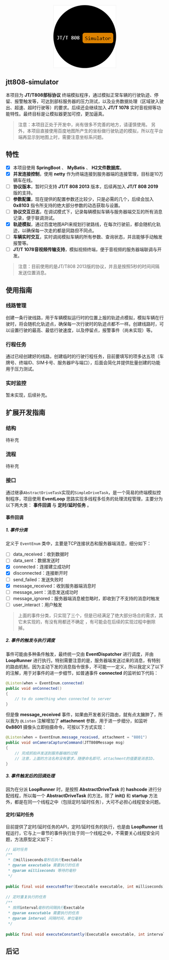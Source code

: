 <div align="center">
	<img src="./doc/logo.png" />
</div>

## jtt808-simulator
本项目为 **JT/T808部标协议** 终端模拟程序，通过模拟正常车辆的行驶轨迹、停留、报警触发等，可达到部标服务器的压力测试，以及业务数据处理（区域驶入驶出、超速、超时行驶等）的要求。后续还会继续加入 **JT/T 1078** 实时音视频等功能特性。最终目标是让模拟器更加可控，更加逼真。

> 注意：本项目正处于开发中，尚有很多不完善的地方，请谨慎使用。
> 另外，本项目直接使用百度地图所产生的坐标做行驶轨迹的模拟，所以在平台端再显示到地图上时，需要注意坐标系问题。

## 特性
- [x] 本项目使用 **SpringBoot** 、 **MyBatis** 、 **H2文件数据库**。
- [x] **并发连接控制**，使用 **netty** 作为终端连接到服务器端的连接管理，目标是10万辆车在线。
- [ ] **协议版本**，暂时只支持 **JT/T 808 2013** 版本，后续再加入 **JT/T 808 2019** 版的支持。
- [ ] **参数配置**，现在提供的配置参数还比较少，只是必需的几个，后续会加入 **0x8103** 指令所支持的绝大部分参数的动态获取与设置。
- [ ] **协议交互日志**，在调试模式下，记录每辆模拟车辆与服务器端交互的所有消息记录，便于联调测试。
- [x] **轨迹模拟**，通过百度地图API来规划行驶路线，在每次行驶前，都会随机化轨迹，以确保每一次走的都是同路但不同点。
- [ ] **车辆实时交互**，实时调阅模拟车辆的所有参数、查询状态，并且能够手动触发报警等。
- [ ] **JT/T 1078音视频传输支持**，模拟视频终端，便于音视频的服务器端联调与开发。

> 注意：目前使用的是JT/T808 2013版的协议，并且是按照5秒的时间间隔发送位置消息。

## 使用指南
### 线路管理
创建一条行驶线路，用于车辆模拟运行时的位置上报的轨迹点模拟，模拟车辆在行驶时，将会随机化轨迹点，确保每一次行驶时的轨迹点都不一样。创建线路时，可以设置行驶的最高、最低行驶速度，以及停留点，报警事件（尚未实现）等。

### 行程任务
通过已经创建好的线路，创建临时的行驶行程任务，目前要填写的项多达五项（车牌号、终端ID、SIM卡号、服务器IP与端口），后面会简化并提供批量创建的功能用于压力测试。

### 实时监控
暂未实现，后续补充。

## 扩展开发指南
### 结构
待补充

### 流程
待补充

### 接口
通过继承`AbstractDriveTask`实现的`SimpleDriveTask`，是一个简易的终端模拟控制程序，项目使用 **EventLoop** 思路实现多线程多任务的处理流程管理，主要分为以下两大类： **事件回调** 与 **定时/延时任务** 。

#### 事件回调
##### 1. 事件分类

定义于 `EventEnum` 类中，主要是TCP连接状态和服务器端消息，细分如下：

- [ ] data_received：收到数据时
- [ ] data_sent：数据发送时
- [x] connected：连接建立成功时
- [x] disconnected：连接断开时
- [ ] send_failed：发送失败时
- [x] message_received：收到服务器端消息时
- [ ] message_sent：消息发送成功时
- [ ] message_ignored：服务器端消息被忽略时，即收到了不支持的消息时触发
- [ ] user_interact：用户触发

> 上面的事件分类，只实现了三个，但是已经满足了绝大部分场合的需求，其它未实现的，有没有用都还不确定 ，有可能会在后续的实现过程中删除掉。

##### 2. 事件的触发与执行调度
事件可能由多种条件触发，最终统一交由 **EventDispatcher** 进行调度，并由 **LoopRunner** 进行执行。特别需要注意的是，服务器端发送过来的消息，有特别的路由机制，因为主动下发的消息指令很多，不可能一一定义，所以我定义了以下的注解，用于对事件的进一步细节，如普通事件 **connected** 的监听如下代码：

```java
@Listen(when = EventEnum.connected)
public void onConnected()
{
	// to do something when connected to server
}
```

但是像 **message_received** 事件，如果由开发者另行路由，就有点太臃肿了，所以我为 `@Listen` 注解增加了 **attachment** 参数，用于进一步细分，如监听 **0x8801** 摄像头立即拍摄命令，可按以下方式实现：

```java
@Listen(when = EventEnum.message_received, attachment = "8801")
public void onCameraCaptureCommand(JTT808Message msg)
{
	// 完成抓拍并发送到服务器端的过程
    // 注意，上面的方法名称没有要求，随便命名即可，attachment的值要是消息ID。
}
```

##### 3. 事件触发后的回调处理
因为在分派 **LoopRunner** 时，是按照 **AbstractDriveTask** 的 **hashcode** 进行分配线程，所以每一个 **AbstractDriveTask** 的方法，除了 **init()** 和 **startup** 方法外，都是在同一个线程之中（包括定时/延时任务），大可不必担心线程安全问题。

#### 定时/延时任务
目前提供了定时/延时任务的API，定时/延时任务的执行，也是由 **LoopRunner** 线程运行，它与上一章节的事件执行处于同一个线程之中，不需要关心线程安全问题，方法原型定义如下：

```java
// 延时任务
/**
 * 在milliseconds毫秒后执行Exectable
 * @param executable 需要执行的任务
 * @param milliseconds 等待的毫秒
 */

public final void executeAfter(Executable executable, int milliseconds);

// 定时重复执行的任务
/**
 * 按照interval毫秒的间隔执行Exectable
 * @param executable 需要执行的任务
 * @param interval 间隔时间，单位毫秒
 */

public final void executeConstantly(Executable executable, int interval);

```

## 后记